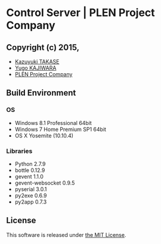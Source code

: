 Control Server | PLEN Project Company
===============================================================================

## Copyright (c) 2015,
- [Kazuyuki TAKASE](https://github.com/Guvalif)
- [Yugo KAJIWARA](https://github.com/musubi05)
- [PLEN Project Company](https://plen.jp)

## Build Environment
### OS
- Windows 8.1 Professional 64bit
- Windows 7 Home Premium SP1 64bit
- OS X Yosemite (10.10.4)

### Libraries
- Python 2.7.9
- bottle 0.12.9
- gevent 1.1.0
- gevent-websocket 0.9.5
- pyserial 3.0.1
- py2exe 0.6.9
- py2app 0.7.3

## License
This software is released under [the MIT License](https://opensource.org/licenses/mit-license.php).